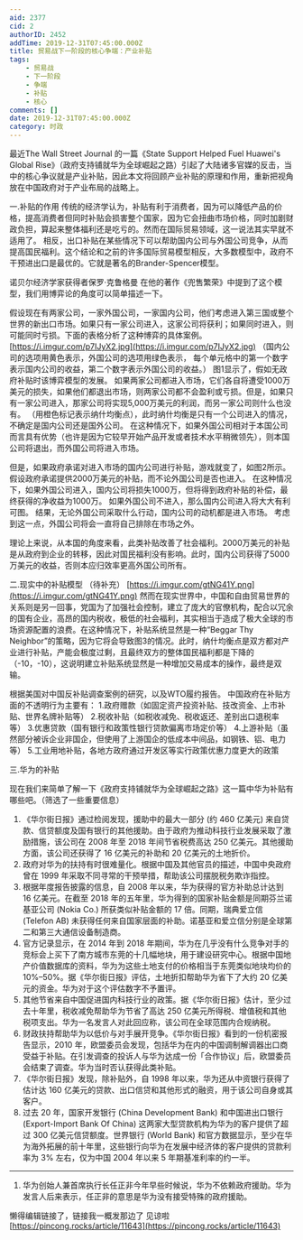 ```yaml
---
aid: 2377
cid: 2
authorID: 2452
addTime: 2019-12-31T07:45:00.000Z
title: 贸易战下一阶段的核心争端：产业补贴
tags:
    - 贸易战
    - 下一阶段
    - 争端
    - 补贴
    - 核心
comments: []
date: 2019-12-31T07:45:00.000Z
category: 时政
---
```


最近The Wall Street Journal 的一篇《State Support Helped Fuel Huawei's Global Rise》（政府支持铺就华为全球崛起之路）引起了大陆诸多官媒的反击，当中的核心争议就是产业补贴，因此本文将回顾产业补贴的原理和作用，重新把视角放在中国政府对于产业布局的战略上。

一.补贴的作用 传统的经济学认为，补贴有利于消费者，因为可以降低产品的价格，提高消费者但同时补贴会损害整个国家，因为它会扭曲市场价格，同时加剧财政负担，算起来整体福利还是吃亏的。然而在国际贸易领域，这一说法其实早就不适用了。 相反，出口补贴在某些情况下可以帮助国内公司与外国公司竞争，从而提高国民福利。这个结论和之前的许多国际贸易模型相反，大多数模型中，政府不干预进出口是最优的。它就是著名的Brander-Spencer模型。

诺贝尔经济学家获得者保罗·克鲁格曼 在他的著作《兜售繁荣》中提到了这个模型，我们用博弈论的角度可以简单描述一下。

假设现在有两家公司，一家外国公司，一家国内公司，他们考虑进入第三国或整个世界的新出口市场。如果只有一家公司进入，这家公司将获利；如果同时进入，则可能同时亏损。下面的表格分析了这种博弈的具体案例。 [https://i.imgur.com/p7IJyX2.jpg](https://i.imgur.com/p7IJyX2.jpg) （国内公司的选项用黄色表示，外国公司的选项用绿色表示， 每个单元格中的第一个数字表示国内公司的收益，第二个数字表示外国公司的收益。） 图1显示了，假如无政府补贴时该博弈模型的发展。 如果两家公司都进入市场，它们各自将遭受1000万美元的损失，如果他们都退出市场，则两家公司都不会盈利或亏损。但是，如果只有一家公司进入，那家公司将实现5,000万美元的利润，而另一家公司则什么也没有。 （用橙色标记表示纳什均衡点），此时纳什均衡是只有一个公司进入的情况，不确定是国内公司还是国外公司。 在这种情况下，如果外国公司相对于本国公司而言具有优势（也许是因为它较早开始产品开发或者技术水平稍微领先），则本国公司将退出，而外国公司将进入市场。

但是，如果政府承诺对进入市场的国内公司进行补贴，游戏就变了，如图2所示。假设政府承诺提供2000万美元的补贴，而不论外国公司是否也进入。 在这种情况下，如果外国公司进入，国内公司将损失1000万，但将得到政府补贴的补偿，最终获得的净收益为1000万。 如果外国公司不进入，那么国内公司进入将大大有利可图。 结果，无论外国公司采取什么行动，国内公司的动机都是进入市场。 考虑到这一点，外国公司将会一直将自己排除在市场之外。

理论上来说，从本国的角度来看，此类补贴改善了社会福利。2000万美元的补贴是从政府到企业的转移，因此对国民福利没有影响。此时，国内公司获得了5000万美元的收益，否则本应归效率更高外国公司所有。

二.现实中的补贴模型 （待补充） [https://i.imgur.com/gtNG41Y.png](https://i.imgur.com/gtNG41Y.png) 然而在现实世界中，中国和自由贸易世界的关系则是另一回事，党国为了加强社会控制，建立了庞大的官僚机构，配合以冗余的国有企业，高昂的国内税收，极低的社会福利，其实相当于造成了极大全球的市场资源配置的浪费。在这种情况下，补贴系统显然是一种“Beggar Thy Neighbor”的策略，因为它将会导致图3的情况。此时，纳什均衡点是双方都对产业进行补贴，产能会极度过剩，且最终双方的整体国民福利都是下降的（-10，-10），这说明建立补贴系统显然是一种增加交易成本的操作，最终是双输。

根据美国对中国反补贴调查案例的研究，以及WTO履约报告。 中国政府在补贴方面的不透明行为主要有： 1.政府赠款（如固定资产投资补贴、技改资金、上市补贴、世界名牌补贴等） 2.税收补贴（如税收减免、税收返还、差别出口退税率等） 3.优惠贷款（国有银行和政策性银行贷款偏离市场定价等） 4.上游补贴（虽然部分被诉企业非国企，但使用了上游国企的低成本中间品，如钢铁、铝、电力等） 5.工业用地补贴，各地方政府通过开发区等实行政策优惠力度更大的政策

三.华为的补贴

现在我们来简单了解一下《政府支持铺就华为全球崛起之路》这一篇中华为补贴有哪些吧。（筛选了一些重要信息）

1.  《华尔街日报》通过检阅发现，援助中的最大一部分 (约 460 亿美元) 来自贷款、信贷额度及国有银行的其他援助。由于政府为推动科技行业发展采取了激励措施，该公司在 2008 年至 2018 年间节省税费高达 250 亿美元。其他援助方面，该公司还获得了 16 亿美元的补助和 20 亿美元的土地折价。
2.  政府对华为的扶持有时很难量化。根据中国及其他官员的描述，中国中央政府曾在 1999 年采取不同寻常的干预举措，帮助该公司摆脱税务欺诈指控。
3.  根据年度报告披露的信息，自 2008 年以来，华为获得的官方补助总计达到 16 亿美元。在截至 2018 年的五年里，华为得到的国家补贴金额是同期芬兰诺基亚公司 (Nokia Co.) 所获类似补贴金额的 17 倍。同期，瑞典爱立信 (Telefon AB) 未获得任何来自国家层面的补助。诺基亚和爱立信分别是全球第二和第三大通信设备制造商。
4.  官方记录显示，在 2014 年到 2018 年期间，华为在几乎没有什么竞争对手的竞标会上买下了南方城市东莞的十几幅地块，用于建设研究中心。根据中国地产价值数据库的资料，华为为这些土地支付的价格相当于东莞类似地块均价的 10%–50%。据《华尔街日报》评估，土地折扣帮助华为省下了大约 20 亿美元的资金。华为对于这个评估数字不予置评。
5.  其他节省来自中国促进国内科技行业的政策。据《华尔街日报》估计，至少过去十年里，税收减免帮助华为节省了高达 250 亿美元所得税、增值税和其他税项支出。华为一名发言人对此回应称，该公司在全球范围内合规纳税。
6.  财政扶持帮助华为以低价与对手展开竞争。《华尔街日报》看到的一份机密报告显示，2010 年，欧盟委员会发现，包括华为在内的中国调制解调器出口商受益于补贴。在引发调查的投诉人与华为达成一份「合作协议」后，欧盟委员会结束了调查。华为当时否认获得此类补贴。
7.  《华尔街日报》发现，除补贴外，自 1998 年以来，华为还从中资银行获得了估计达 160 亿美元的贷款、出口信贷和其他形式的融资，用于该公司自身或其客户。
8.  过去 20 年，国家开发银行 (China Development Bank) 和中国进出口银行 (Export-Import Bank Of China) 这两家大型贷款机构为华为的客户提供了超过 300 亿美元信贷额度。世界银行 (World Bank) 和官方数据显示，至少在华为海外拓展的前十年里，这些银行向华为在发展中经济体的客户提供的贷款利率为 3% 左右，仅为中国 2004 年以来 5 年期基准利率的约一半。

* * *

1.  华为创始人兼首席执行长任正非今年早些时候说，华为不依赖政府援助。华为发言人后来表示，任正非的意思是华为没有接受特殊的政府援助。

懒得编辑链接了，链接我一概发那边了 见谅啦[https://pincong.rocks/article/11643](https://pincong.rocks/article/11643)
